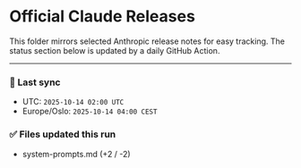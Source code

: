 # Official Claude Releases

This folder mirrors selected Anthropic release notes for easy tracking.
The status section below is updated by a daily GitHub Action.


---

<!-- sync-status:start -->

### 🔄 Last sync
- UTC: `2025-10-14 02:00 UTC`
- Europe/Oslo: `2025-10-14 04:00 CEST`

### ✅ Files updated this run

- system-prompts.md (+2 / -2)<!-- sync-status:end -->






















































